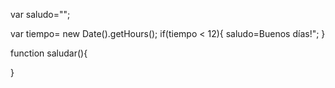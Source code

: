 var saludo="";

var tiempo= new Date().getHours();
if(tiempo < 12){
saludo=Buenos días!";
}

function saludar(){

}
